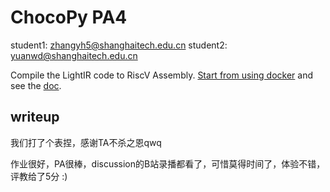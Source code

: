 # ChocoPy PA4

student1: zhangyh5@shanghaitech.edu.cn
student2: yuanwd@shanghaitech.edu.cn

Compile the LightIR code to RiscV Assembly. [Start from using docker](./doc/common/build.md) and see the [doc](./doc/PA4/README.md).

## writeup

我们打了个表捏，感谢TA不杀之恩qwq

作业很好，PA很棒，discussion的B站录播都看了，可惜莫得时间了，体验不错，评教给了5分 :)
